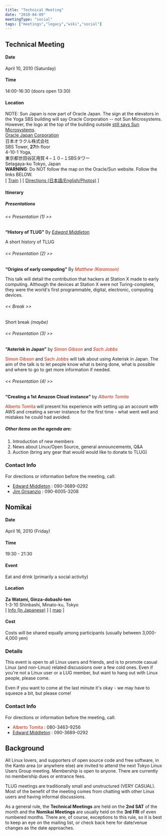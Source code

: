 ```yaml
---
title: "Technical Meeting"
date: "2010-04-09"
meetingType: "social"
tags: ["meetings","legacy","wiki","social"]
---
```


<h2 id="technical_meeting">Technical Meeting</h2>
<h4 id="date">Date</h4>
<p>April 10, 2010 (Saturday)</p>
<h4 id="time">Time</h4>
<p>14:00-16:30 (doors open 13:30)</p>
<h4 id="location">Location</h4>
<p>NOTE: Sun Japan is now part of Oracle Japan. The sign at the elevators in the Yoga SBS building will say Oracle Corporation -- not Sun Microsystems. However, the logo at the top of the building outside <a href="http://www.flickr.com/photos/jimgris/4507344557/">still says Sun Microsystems</a>.<br />
<a href="http://jp.sun.com/">Oracle Japan Corporation</a><br />
日本オラクル株式会社<br />
SBS Tower, <b>27</b>th floor<br />
4-10-1 Yoga,<br />
東京都世田谷区用賀４−１０−１SBSタワー<br />
Setagaya-ku Tokyo, Japan<br />
<b>WARNING</b>: Do NOT follow the map on the Oracle/Sun website. Follow the links BELOW.<br />
[ <a href="http://maps.google.co.jp/maps?f=d&amp;saddr=%E6%B8%8B%E8%B0%B7%E9%A7%85&amp;daddr=%E6%9D%B1%E4%BA%AC%E9%83%BD%E4%B8%96%E7%94%B0%E8%B0%B7%E5%8C%BA%E7%94%A8%E8%B3%804-10-1&amp;hl=ja&amp;geocode=683348815625358964,35.658517,139.701334%3B11376509672142226973,35.626641,139.632930&amp;mra=ls&amp;date=08%2F09%2F13&amp;time=13:50&amp;ttype=arr&amp;noexp=0&amp;noal=0&amp;sort=time&amp;sll=35.635507,139.663939&amp;sspn=0.095289,0.109692&amp;ie=UTF8&amp;z=13&amp;start=0">Train</a> ] [ <a href="./Meetings:Locations:Yoga:Sun">Directions (日本語/English/Photos)</a> ]</p>
<h4 id="itinerary">Itinerary</h4>
<h5 id="presentations">Presentations</h5>
<h6 id="presentation_1">&lt;&lt; Presentation (1) &gt;&gt;</h6>
<p><strong>“History of TLUG”</strong> By <em><a href="./Edward_Middleton">Edward Middleton</a></em></p>
<p>A short history of TLUG</p>
<h6 id="presentation_2">&lt;&lt; Presentation (2) &gt;&gt;</h6>
<p><strong>“Origins of early computing”</strong> By <em><font color="#CC2200">Matthew (Karamoon)</font></em></p>
<p>This talk will detail the contribution that hackers at Station X made
to early computing. Although the devices at Station X were not Turing-complete,
they were the world's first programmable, digital, electronic, computing devices.</p>
<h6 id="break">&lt;&lt; Break &gt;&gt;</h6>
<p>Short break <em>(maybe)</em></p>
<h6 id="presentation_3">&lt;&lt; Presentation (3) &gt;&gt;</h6>
<p><strong>“Asterisk in Japan”</strong> by <em><font color="#CC2200">Simon Gibson</font></em> and <em><font color="#CC2200">Sach Jobbs</font></em></p>
<p><font color="#CC2200">Simon Gibson</font> and <font color="#CC2200">Sach Jobbs</font> will talk about using Asterisk in Japan. The aim of the talk is to let people know what is being done, what is possible and where to go to get more information if needed.</p>
<h6 id="presentation_4">&lt;&lt; Presentation (4) &gt;&gt;</h6>
<p><strong>“Creating a 1st Amazon Cloud instance”</strong> by <em><font color="#CC2200">Alberto Tomita</font></em></p>
<p><font color="#CC2200">Alberto Tomita</font> will present his experience with setting up an account
with AWS and creating a server instance for the first time - what went well and
mistakes he could had avoided.</p>
<h5 id="other_items_on_the_agenda_are">Other items on the agenda are:</h5>
<ol>
<li>Introduction of new members</li>
<li>News about Linux/Open Source, general announcements, Q&amp;A</li>
<li>Auction (bring any gear that would would like to donate to TLUG)</li>
</ol>
<h3 id="contact_info">Contact Info</h3>
<p>For directions or information before the meeting, call:</p>
<ul>
<li><a href="./Edward_Middleton">Edward Middleton</a> : 090-3689-0292</li>
<li><a href="./Jim_Grisanzio">Jim Grisanzio</a> : 090-6005-3208</li>
</ul>

<h2 id="nomikai">Nomikai</h2>
<h4 id="date_1">Date</h4>
<p>April 16, 2010 (Friday)</p>
<h4 id="time_1">Time</h4>
<p>19:30 - 21:30</p>
<h4 id="event">Event</h4>
<p>Eat and drink (primarily a social activity)</p>
<h4 id="location_1">Location</h4>
<p><strong>Za Watami, Ginza-dobashi-ten</strong><br />
1-3-10 Shinbashi, Minato-ku, Tokyo<br />
[ <a href="http://r.gnavi.co.jp/a273568/">Info (In Japanese)</a> ]
[ <a href="http://r.gnavi.co.jp/a273568/map/">map</a> ]</p>
<h4 id="cost">Cost</h4>
<p>Costs will be shared equally among participants (usually between 3,000-4,000 yen)</p>
<h3 id="details">Details</h3>
<p>This event is open to all Linux users and friends, and is to promote casual Linux (and non-Linux) related discussions over a few cold ones. Even if you're not a Linux user or a LUG member, but want to hang out with Linux people, please come.</p>
<p>Even if you want to come at the last minute it's okay - we may have to squeeze a bit, but please come!</p>
<h3 id="contact_info_1">Contact Info</h3>
<p>For directions or information before the meeting, call:</p>
<ul>
<li><font color="#CC2200">Alberto Tomita</font> : 080-3463-9256</li>
<li><a href="./Edward_Middleton">Edward Middleton</a> : 090-3689-0292</li>
</ul>

<h2 id="introduction">Background</h2>
<p>All Linux lovers, and supporters of open source code and free software, in the Kanto area (or anywhere else) are invited to attend the next Tokyo Linux Users Group meeting. Membership is open to anyone. There are currently no membership dues or entrance fees.</p>
<p>TLUG meetings are traditionally small and unstructured (VERY CASUAL). Most of the benefit of the meeting comes from chatting with other Linux users and having informal discussions.</p>
<p>As a general rule, the <b>Technical Meetings</b> are held on the <b>2nd SAT</b> of the month and the <b>Nomikai Meetings</b> are usually held on the <b>3rd FRI</b> of even numbered months. There are, of course, exceptions to this rule, so it is best to keep an eye on the mailing list, or check back here for date/venue changes as the date approaches.</p>
